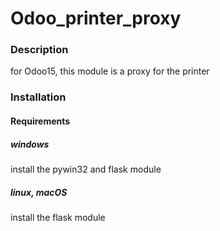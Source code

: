# Odoo_printer_proxy

### Description

for Odoo15,
this module is a proxy for the printer

### Installation

#### Requirements

##### windows

install the pywin32 and flask module

##### linux, macOS

install the flask module
